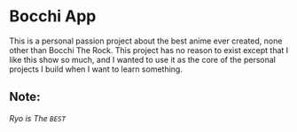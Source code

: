 # Bocchi App

This is a personal passion project about the best anime ever created, none other than Bocchi The Rock.
This project has no reason to exist except that I like this show so much, and I wanted to use it as the core of the personal projects I build when I want to learn something.

## Note:
_Ryo is The `BEST`_
